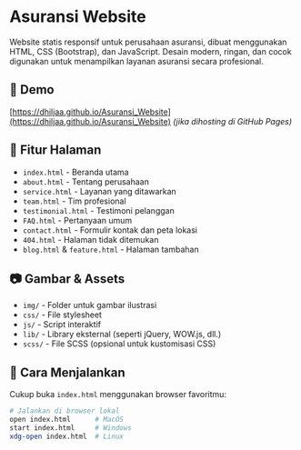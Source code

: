 # Asuransi Website

Website statis responsif untuk perusahaan asuransi, dibuat menggunakan HTML, CSS (Bootstrap), dan JavaScript. Desain modern, ringan, dan cocok digunakan untuk menampilkan layanan asuransi secara profesional.

## 🔗 Demo
[https://dhiljaa.github.io/Asuransi_Website](https://dhiljaa.github.io/Asuransi_Website) *(jika dihosting di GitHub Pages)*

## 📁 Fitur Halaman

- `index.html` - Beranda utama
- `about.html` - Tentang perusahaan
- `service.html` - Layanan yang ditawarkan
- `team.html` - Tim profesional
- `testimonial.html` - Testimoni pelanggan
- `FAQ.html` - Pertanyaan umum
- `contact.html` - Formulir kontak dan peta lokasi
- `404.html` - Halaman tidak ditemukan
- `blog.html` & `feature.html` - Halaman tambahan

## 📷 Gambar & Assets

- `img/` - Folder untuk gambar ilustrasi
- `css/` - File stylesheet
- `js/` - Script interaktif
- `lib/` - Library eksternal (seperti jQuery, WOW.js, dll.)
- `scss/` - File SCSS (opsional untuk kustomisasi CSS)

## 🚀 Cara Menjalankan

Cukup buka `index.html` menggunakan browser favoritmu:

```bash
# Jalankan di browser lokal
open index.html      # MacOS
start index.html     # Windows
xdg-open index.html  # Linux
